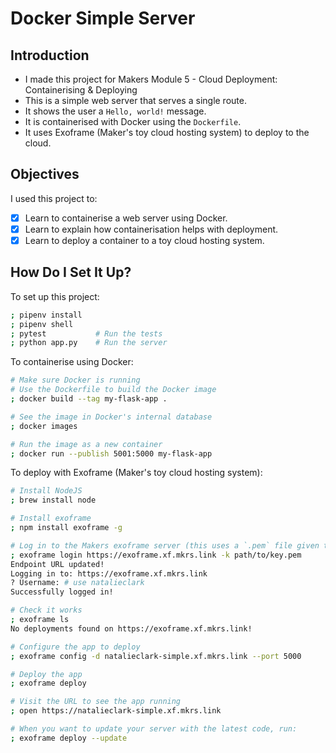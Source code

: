 # Docker Simple Server

## Introduction

- I made this project for Makers Module 5 - Cloud Deployment: Containerising & Deploying
- This is a simple web server that serves a single route.
- It shows the user a `Hello, world!` message.
- It is containerised with Docker using the `Dockerfile`.
- It uses Exoframe (Maker's toy cloud hosting system) to deploy to the cloud.

## Objectives

I used this project to:
- [x] Learn to containerise a web server using Docker.
- [x] Learn to explain how containerisation helps with deployment.
- [x] Learn to deploy a container to a toy cloud hosting system.

## How Do I Set It Up?

To set up this project:

```bash
; pipenv install
; pipenv shell
; pytest           # Run the tests
; python app.py    # Run the server
```

To containerise using Docker:

```bash
# Make sure Docker is running
# Use the Dockerfile to build the Docker image
; docker build --tag my-flask-app .

# See the image in Docker's internal database
; docker images

# Run the image as a new container
; docker run --publish 5001:5000 my-flask-app
```
To deploy with Exoframe (Maker's toy cloud hosting system):
```bash
# Install NodeJS
; brew install node

# Install exoframe
; npm install exoframe -g

# Log in to the Makers exoframe server (this uses a `.pem` file given to me by Makers)
; exoframe login https://exoframe.xf.mkrs.link -k path/to/key.pem
Endpoint URL updated!
Logging in to: https://exoframe.xf.mkrs.link
? Username: # use natalieclark
Successfully logged in!

# Check it works
; exoframe ls 
No deployments found on https://exoframe.xf.mkrs.link!

# Configure the app to deploy
; exoframe config -d natalieclark-simple.xf.mkrs.link --port 5000

# Deploy the app
; exoframe deploy

# Visit the URL to see the app running
; open https://natalieclark-simple.xf.mkrs.link

# When you want to update your server with the latest code, run:
; exoframe deploy --update
```
